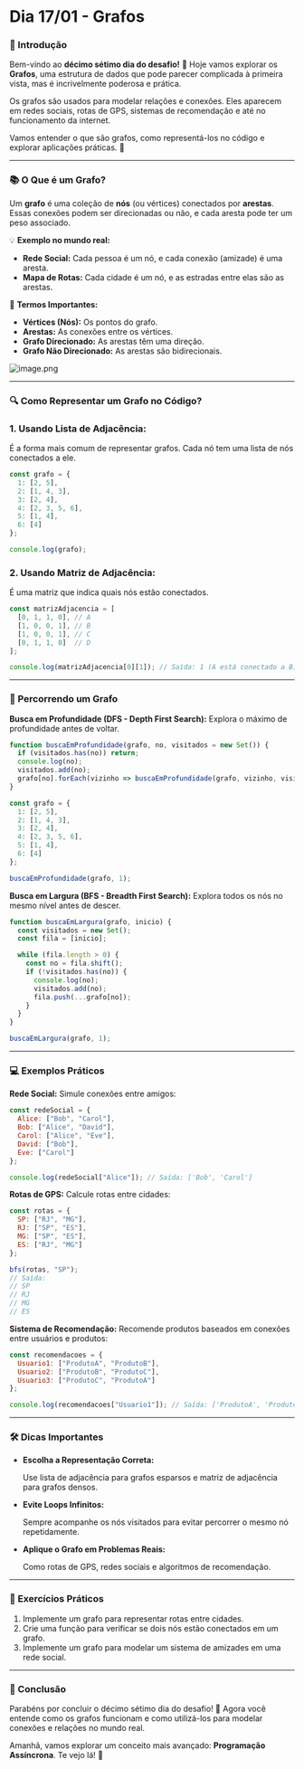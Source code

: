 # **Dia 17/01 - Grafos**

### **📌 Introdução**

Bem-vindo ao **décimo sétimo dia do desafio!** 🎉 Hoje vamos explorar os **Grafos**, uma estrutura de dados que pode parecer complicada à primeira vista, mas é incrivelmente poderosa e prática.

Os grafos são usados para modelar relações e conexões. Eles aparecem em redes sociais, rotas de GPS, sistemas de recomendação e até no funcionamento da internet.

Vamos entender o que são grafos, como representá-los no código e explorar aplicações práticas. 🚀

---

### **📚 O Que é um Grafo?**

Um **grafo** é uma coleção de **nós** (ou vértices) conectados por **arestas**. Essas conexões podem ser direcionadas ou não, e cada aresta pode ter um peso associado.

💡 **Exemplo no mundo real:**

- **Rede Social:** Cada pessoa é um nó, e cada conexão (amizade) é uma aresta.
- **Mapa de Rotas:** Cada cidade é um nó, e as estradas entre elas são as arestas.

📌 **Termos Importantes:**

- **Vértices (Nós):** Os pontos do grafo.
- **Arestas:** As conexões entre os vértices.
- **Grafo Direcionado:** As arestas têm uma direção.
- **Grafo Não Direcionado:** As arestas são bidirecionais.

![image.png]([https://prod-files-secure.s3.us-west-2.amazonaws.com/f7feecbd-7058-4805-b782-5c71283c99cc/2c8c321c-f86f-4812-b7e9-ca9b72d7ee2d/image.png](https://file.notion.so/f/f/f7feecbd-7058-4805-b782-5c71283c99cc/2c8c321c-f86f-4812-b7e9-ca9b72d7ee2d/image.png?table=block&id=17eb1e7d-a8f2-817d-b4f6-ed016e95c4f8&spaceId=f7feecbd-7058-4805-b782-5c71283c99cc&expirationTimestamp=1738396800000&signature=pDuabAwsmtEYt3cVtTLaNlD0j3pMWLIhIfRmlXDF-nA&downloadName=image.png))

---

### **🔍 Como Representar um Grafo no Código?**

### **1. Usando Lista de Adjacência:**

É a forma mais comum de representar grafos. Cada nó tem uma lista de nós conectados a ele.

```jsx
const grafo = {
  1: [2, 5],
  2: [1, 4, 3],
  3: [2, 4],
  4: [2, 3, 5, 6],
  5: [1, 4],
  6: [4]
};

console.log(grafo);
```

### **2. Usando Matriz de Adjacência:**

É uma matriz que indica quais nós estão conectados.

```jsx
const matrizAdjacencia = [
  [0, 1, 1, 0], // A
  [1, 0, 0, 1], // B
  [1, 0, 0, 1], // C
  [0, 1, 1, 0]  // D
];

console.log(matrizAdjacencia[0][1]); // Saída: 1 (A está conectado a B)
```

---

### **🔄 Percorrendo um Grafo**

**Busca em Profundidade (DFS - Depth First Search):**
Explora o máximo de profundidade antes de voltar.

```jsx
function buscaEmProfundidade(grafo, no, visitados = new Set()) {
  if (visitados.has(no)) return;
  console.log(no);
  visitados.add(no);
  grafo[no].forEach(vizinho => buscaEmProfundidade(grafo, vizinho, visitados));
}

const grafo = {
  1: [2, 5],
  2: [1, 4, 3],
  3: [2, 4],
  4: [2, 3, 5, 6],
  5: [1, 4],
  6: [4]
};

buscaEmProfundidade(grafo, 1);
```

**Busca em Largura (BFS - Breadth First Search):**
Explora todos os nós no mesmo nível antes de descer.

```jsx
function buscaEmLargura(grafo, inicio) {
  const visitados = new Set();
  const fila = [inicio];

  while (fila.length > 0) {
    const no = fila.shift();
    if (!visitados.has(no)) {
      console.log(no);
      visitados.add(no);
      fila.push(...grafo[no]);
    }
  }
}

buscaEmLargura(grafo, 1);
```

---

### **💻 Exemplos Práticos**

**Rede Social:**
Simule conexões entre amigos:

```jsx
const redeSocial = {
  Alice: ["Bob", "Carol"],
  Bob: ["Alice", "David"],
  Carol: ["Alice", "Eve"],
  David: ["Bob"],
  Eve: ["Carol"]
};

console.log(redeSocial["Alice"]); // Saída: ['Bob', 'Carol']
```

**Rotas de GPS:**
Calcule rotas entre cidades:

```jsx
const rotas = {
  SP: ["RJ", "MG"],
  RJ: ["SP", "ES"],
  MG: ["SP", "ES"],
  ES: ["RJ", "MG"]
};

bfs(rotas, "SP");
// Saída:
// SP
// RJ
// MG
// ES
```

**Sistema de Recomendação:**
Recomende produtos baseados em conexões entre usuários e produtos:

```jsx
const recomendacoes = {
  Usuario1: ["ProdutoA", "ProdutoB"],
  Usuario2: ["ProdutoB", "ProdutoC"],
  Usuario3: ["ProdutoC", "ProdutoA"]
};

console.log(recomendacoes["Usuario1"]); // Saída: ['ProdutoA', 'ProdutoB']
```

---

### **🛠️ Dicas Importantes**

- **Escolha a Representação Correta:**
    
    Use lista de adjacência para grafos esparsos e matriz de adjacência para grafos densos.
    
- **Evite Loops Infinitos:**
    
    Sempre acompanhe os nós visitados para evitar percorrer o mesmo nó repetidamente.
    
- **Aplique o Grafo em Problemas Reais:**
    
    Como rotas de GPS, redes sociais e algoritmos de recomendação.
    

---

### **🎯 Exercícios Práticos**

1. Implemente um grafo para representar rotas entre cidades.
2. Crie uma função para verificar se dois nós estão conectados em um grafo.
3. Implemente um grafo para modelar um sistema de amizades em uma rede social.

---

### **🚀 Conclusão**

Parabéns por concluir o décimo sétimo dia do desafio! 🎉 Agora você entende como os grafos funcionam e como utilizá-los para modelar conexões e relações no mundo real.

Amanhã, vamos explorar um conceito mais avançado: **Programação Assíncrona**. Te vejo lá! 👋
